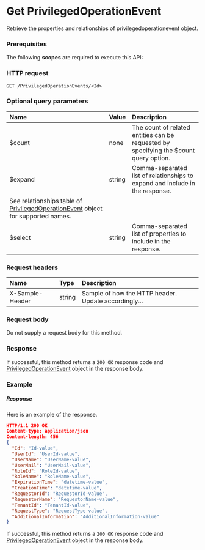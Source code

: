 # Get PrivilegedOperationEvent

Retrieve the properties and relationships of privilegedoperationevent object.
### Prerequisites
The following **scopes** are required to execute this API: 
### HTTP request
<!-- { "blockType": "ignored" } -->
```http
GET /PrivilegedOperationEvents/<Id>
```
### Optional query parameters
|Name|Value|Description|
|:---------------|:--------|:-------|
|$count|none|The count of related entities can be requested by specifying the $count query option.|
|$expand|string|Comma-separated list of relationships to expand and include in the response. 
See relationships table of [PrivilegedOperationEvent](../resources/privilegedoperationevent.md) object for supported names. |
|$select|string|Comma-separated list of properties to include in the response.|

### Request headers
| Name       | Type | Description|
|:-----------|:------|:----------|
| X-Sample-Header  | string  | Sample of how the HTTP header. Update accordingly...|

### Request body
Do not supply a request body for this method.
### Response
If successful, this method returns a `200 OK` response code and [PrivilegedOperationEvent](../resources/privilegedoperationevent.md) object in the response body.
### Example
##### Response
Here is an example of the response.
<!-- {
  "blockType": "response",
  "truncated": false,
  "@odata.type": "privilegedoperationevent"
} -->
```json
HTTP/1.1 200 OK
Content-type: application/json
Content-length: 456
{
  "Id": "Id-value",
  "UserId": "UserId-value",
  "UserName": "UserName-value",
  "UserMail": "UserMail-value",
  "RoleId": "RoleId-value",
  "RoleName": "RoleName-value",
  "ExpirationTime": "datetime-value",
  "CreationTime": "datetime-value",
  "RequestorId": "RequestorId-value",
  "RequestorName": "RequestorName-value",
  "TenantId": "TenantId-value",
  "RequestType": "RequestType-value",
  "AdditionalInformation": "AdditionalInformation-value"
}
```
If successful, this method returns a `200 OK` response code and [PrivilegedOperationEvent](../resources/privilegedoperationevent.md) object in the response body.

<!-- uuid: 7e9d4970-447e-4908-931f-51e047c38989
2015-10-15 16:49:30 UTC -->
<!-- {
  "type": "#page.annotation",
  "description": "Get PrivilegedOperationEvent",
  "keywords": "",
  "section": "documentation",
  "tocPath": ""
}-->